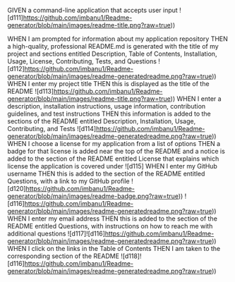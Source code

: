 GIVEN a command-line application that accepts user input
![d111]https://github.com/imbanu1/Readme-generator/blob/main/images/readme-title.png?raw=true))

WHEN I am prompted for information about my application repository
THEN a high-quality, professional README.md is generated with the title of my project and sections entitled Description, Table of Contents, Installation, Usage, License, Contributing, Tests, and Questions
![d112]https://github.com/imbanu1/Readme-generator/blob/main/images/readme-generatedreadme.png?raw=true))
WHEN I enter my project title
THEN this is displayed as the title of the README
![d113]https://github.com/imbanu1/Readme-generator/blob/main/images/readme-title.png?raw=true))
WHEN I enter a description, installation instructions, usage information, contribution guidelines, and test instructions
THEN this information is added to the sections of the README entitled Description, Installation, Usage, Contributing, and Tests
![d114]https://github.com/imbanu1/Readme-generator/blob/main/images/readme-generatedreadme.png?raw=true))
WHEN I choose a license for my application from a list of options
THEN a badge for that license is added near the top of the README and a notice is added to the section of the README entitled License that explains which license the application is covered under
![d115]
WHEN I enter my GitHub username
THEN this is added to the section of the README entitled Questions, with a link to my GitHub profile
![d120]https://github.com/imbanu1/Readme-generator/blob/main/images/readme-badge.png?raw=true))
![d116]https://github.com/imbanu1/Readme-generator/blob/main/images/readme-generatedreadme.png?raw=true))
WHEN I enter my email address
THEN this is added to the section of the README entitled Questions, with instructions on how to reach me with additional questions
![d117]![d116]https://github.com/imbanu1/Readme-generator/blob/main/images/readme-generatedreadme.png?raw=true))
WHEN I click on the links in the Table of Contents
THEN I am taken to the corresponding section of the README
![d118]![d116]https://github.com/imbanu1/Readme-generator/blob/main/images/readme-generatedreadme.png?raw=true))
